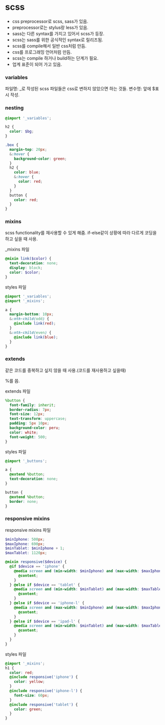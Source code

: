 # scss

- css preprocessor로 scss, sass가 있음.
- preprocessor로는 stylus랑 less가 있음.
- sass는 다른 syntax를 가지고 있어서 scss가 등장.
- scss는 sass를 위한 공식적인 syntax로 릴리즈됨.
- scss를 compile해서 일반 css처럼 만듬.
- css를 프로그래밍 언어처럼 만듬.
- scss는 compile 하거나 build하는 단계가 필요.
- 업계 표준이 되어 가고 있음.

### variables

파일명: \_로 작성된 scss 파일들은 css로 변하지 않았으면 하는 것들.
변수명: 앞에 $표시 작성.

### nesting

```scss
@import '_variables';

h2 {
  color: $bg;
}

.box {
  margin-top: 20px;
  &:hover {
    background-color: green;
  }
  h2 {
    color: blue;
    &:hover {
      color: red;
    }
  }
  button {
    color: red;
  }
}
```

### mixins

scss functionality를 재사용할 수 있게 해줌.
if-else같이 상황에 따라 다르게 코딩을 하고 싶을 때 사용.

\_mixins 파일

```scss
@mixin link($color) {
  text-decoration: none;
  display: block;
  color: $color;
}
```

styles 파일

```scss
@import '_variables';
@import '_mixins';

a {
  margin-bottom: 10px;
  &:nth-child(odd) {
    @include link(red);
  }
  &:nth-child(even) {
    @include link(blue);
  }
}
```

### extends

같은 코드를 중복하고 싶지 않을 때 사용.(코드를 재사용하고 싶을때)

%를 씀.

extends 파일

```scss
%button {
  font-family: inherit;
  border-radius: 7px;
  font-size: 12px;
  text-transform: uppercase;
  padding: 5px 10px;
  background-color: peru;
  color: white;
  font-weight: 500;
}
```

styles 파일

```scss
@import '_buttons';

a {
  @extend %button;
  text-decoration: none;
}

button {
  @extend %button;
  border: none;
}
```

### responsive mixins

responsive mixins 파일

```scss
$minIphone: 500px;
$maxIphone: 690px;
$minTablet: $minIphone + 1;
$maxTablet: 1120px;

@mixin responsive($device) {
  @if $device == 'iphone' {
    @media screen and (min-width: $minIphone) and (max-width: $maxIphone) {
      @content;
    }
  } @else if $device == 'tablet' {
    @media screen and (min-width: $minTablet) and (max-width: $maxTablet) {
      @content;
    }
  } @else if $device == 'iphone-l' {
    @media screen and (max-width: $minIphone) and (max-width: $maxIphone) and (orientation: landscape) {
      @content;
    }
  } @else if $device == 'ipad-l' {
    @media screen and (min-width: $minTablet) and (max-width: $maxTablet) and (orientation: landscape) {
      @content;
    }
  }
}
```

styles 파일

```scss
@import '_mixins';
h1 {
  color: red;
  @include responsive('iphone') {
    color: yellow;
  }
  @include responsive('iphone-l') {
    font-size: 60px;
  }
  @include responsive('tablet') {
    color: green;
  }
}
```
